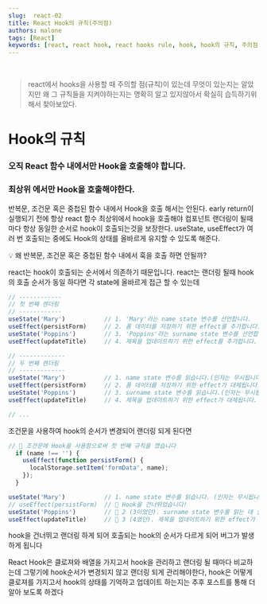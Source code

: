 ```yaml
---
slug:  react-02
title: React Hook의 규칙(주의점)
authors: malone
tags: [React]
keywords: [react, react hook, react hooks rule, hook, hook의 규칙, 주의점]
---
```

<br/>

> react에서 hooks을 사용할 때 주의할 점(규칙)이 있는데 무엇이 있는지는 알았지만 왜 그 규칙들을 지켜야하는지는 명확히 알고 있지않아서 확실히 습득하기위해서 찾아보았다.
> 

# Hook의 규칙

### 오직 React 함수 내에서만 Hook을 호출해야 합니다.

### 최상위 에서만 Hook을 호출해야한다.

반복문,  조건문 혹은 중첩된 함수 내에서 Hook을 호출 해서는 안된다. early return이 실행되기 전에 항상 react 함수 최상위에서 hook을 호출해야 컴포넌트 랜더링이 될때마다 항상 동일한 순서로 hook이 호출되는것을 보장한다. useState, useEffect가 여러 번 호출되는 중에도 Hook의 상태를 올바르게 유지할 수 있도록 해준다.

<aside>
💡 왜 반복문, 조건문 혹은 중첩된 함수 내에서 훅을 호출 하면 안될까?

</aside>

react는 hook이 호출되는 순서에서 의존하기 때문입니다. react는 랜더링 될때 hook의 호출 순서가 동일 하다면 각 state에 올바르게 접근 할 수 있는데

```jsx
// ------------
// 첫 번째 렌더링
// ------------
useState('Mary')           // 1. 'Mary'라는 name state 변수를 선언합니다.
useEffect(persistForm)     // 2. 폼 데이터를 저장하기 위한 effect를 추가합니다.
useState('Poppins')        // 3. 'Poppins'라는 surname state 변수를 선언합니다.
useEffect(updateTitle)     // 4. 제목을 업데이트하기 위한 effect를 추가합니다.

// -------------
// 두 번째 렌더링
// -------------
useState('Mary')           // 1. name state 변수를 읽습니다.(인자는 무시됩니다)
useEffect(persistForm)     // 2. 폼 데이터를 저장하기 위한 effect가 대체됩니다.
useState('Poppins')        // 3. surname state 변수를 읽습니다.(인자는 무시됩니다)
useEffect(updateTitle)     // 4. 제목을 업데이트하기 위한 effect가 대체됩니다.

// ...
```

조건문을 사용하여 hook의 순서가 변경되어 랜더링 되게 된다면

```jsx
// 🔴 조건문에 Hook을 사용함으로써 첫 번째 규칙을 깼습니다
  if (name !== '') {
    useEffect(function persistForm() {
      localStorage.setItem('formData', name);
    });
  }

useState('Mary')           // 1. name state 변수를 읽습니다. (인자는 무시됩니다)
// useEffect(persistForm)  // 🔴 Hook을 건너뛰었습니다!
useState('Poppins')        // 🔴 2 (3이었던). surname state 변수를 읽는 데 실패했습니다.
useEffect(updateTitle)     // 🔴 3 (4였던). 제목을 업데이트하기 위한 effect가 대체되는 데 실패했습니다.
```
hook을 건너뛰고 랜더링 하게 되어 호출되는 hook의 순서가 다르게 되어 버그가 발생하게 됩니다 
<br/>

React Hook은 클로져와 배열을 가지고서 hook을 관리하고 랜더링 될 때마다 비교하는데 그렇기에 hook순서가 변경되지 않고 랜더링 되게 관리해야한다,  hook은 어떻게 클로져를 가지고서 hook의 상태를 기억하고 업데이트 하는지는 추후 포스트를 통해 더 알아 보도록 하겠다